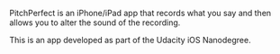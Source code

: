 PitchPerfect is an iPhone/iPad app that records what you say and then allows you to alter the sound of the recording. 

This is an app developed as part of the Udacity iOS Nanodegree.
